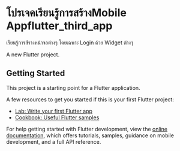 # โปรเจคเรียนรู้การสร้างMobile Appflutter_third_app

เรียนรู้การส้รางหน้าจอต่างๆ โดยเฉพาะ Login ด้วย Widget ต่างๆ

A new Flutter project.

## Getting Started

This project is a starting point for a Flutter application.

A few resources to get you started if this is your first Flutter project:

- [Lab: Write your first Flutter app](https://docs.flutter.dev/get-started/codelab)
- [Cookbook: Useful Flutter samples](https://docs.flutter.dev/cookbook)

For help getting started with Flutter development, view the
[online documentation](https://docs.flutter.dev/), which offers tutorials,
samples, guidance on mobile development, and a full API reference.
